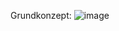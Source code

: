 Grundkonzept:
![image](https://github.com/rcoric3/Password_Manager_Nils_Henzen_Romeo_Coric/assets/108061556/ba71be4e-33f6-49c0-950a-24d29d604a2a)